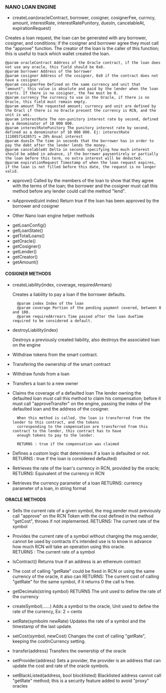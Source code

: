 ### NANO LOAN ENGINE
* createLoan(oracleContract, borrower, cosigner, cosignerFee, currncy, amount, interestRate, interestRatePunitory, duesIn, cancelableAt, expirationRequest)

Creates a loan request, the loan can be generated with any borrower, cosigner, and conditions; if the cosigner and borrower agree they must call the "approve" function.
The creator of the loan is the caller of this function; this is useful to track which wallet created the loan.

    @param oracleContract Address of the Oracle contract, if the loan does not use any oracle, this field should be 0x0.
    @param borrower Address of the borrower
    @param cosigner Address of the cosigner, 0x0 if the contract does not have a cosigner.
    @param cosignerFee Defined on the same currency and unit that "amount"; this value is absolute and paid by the lender when the loan starts. If there is no cosigner, the fee must be 0.
    @param currency The currency to use in the Oracle, if there is no Oracle, this field must remain empty.
    @param amount The requested amount; currency and unit are defined by the Oracl if there is no Oracle present the currency is RCN, and the unit is wei.
    @param interestRate The non-punitory interest rate by second, defined as a denominator of 10 000 000.
    @param interestRatePunitory The punitory interest rate by second, defined as a denominator of 10 000 000. Ej: interestRate 11108571428571 = 28% Anual interest
    @param duesIn The time in seconds that the borrower has in order to pay the debt after the lender lends the money.
    @param cancelableAt Delta in seconds specifying how much interest should be added in advance, if the borrower paysentirely or partially the loan before this term, no extra interest will be deducted.
    @param expirationRequest Timestamp of when the loan request expires, if the loan is not filled before this date, the request is no longer valid.



* approve() Called by the members of the loan to show that they agree with the terms of the loan; the borrower and the cosigner must call this method before any lender could call the method "lend".



* isApproved(uint index) Return true if the loan has been approved by the borrower and cosigner


- Other Nano loan engine helper methods 
* getLoanConfig()
* getLoanState()
* getTotalLoans()
* getOracle()
* getCosigner()
* getLender()
* getCreator()
* getAmount()




#### COSIGNER METHODS

* createLiability(index, coverage, requiredArrears)

  Creates a liability to pay a loan if the borrower defaults.

        @param index Index of the loan
        @param coverage Portion of the pending payment covered, between 0 and 100.
        @param requiredArrears Time passed after the loan dueTime required to be considered a default.

  
* destroyLiability(index)

   Destroys a previously created liability, also destroys the associated loan on the engine

* Withdraw tokens from the smart contract.
* Transfering the ownership of the smart contract
* Withdraw funds from a loan
* Transfers a loan to a new owner
* Claims the coverage of a defaulted loan
        The lender owning the defaulted loan must call this method to claim his compensation; before it must
        call "approveTransfer" on the engine, passing the index of the defaulted loan and the address of the cosigner.

        When this method is called, the loan is transferred from the lender to this contract, and the tokens
        corresponding to the compensation are transferred from this contract to the lender, this contract has to have
        enough tokens to pay to the lender.

        RETURNS : true if the compensation was claimed

* Defines a custom logic that determines if a loan is defaulted or not.  
    RETURNS : true if the loan is considered defaulted)

* Retrieves the rate of the loan's currency in RCN, provided by the oracle;
  RETURNS:  Equivalent of the currency in RCN


* Retrieves the currency parameter of a loan
  RETURNS: currency parameter of a loan, in string format


#### ORACLE METHODS

* Sells the current rate of a given symbol, the msg.sender must previously call "approve" on the RCN Token
     with the cost defined in the method "getCost", throws if not implemented.
     RETURNS: The current rate of the symbol

* Provides the current rate of a symbol without charging the msg.sender, cannot be  used by contracts  it's intended use is to know in advance how much RCN will take an operation using this oracle.  
RETURNS : The current rate of a symbol

* IsContract() Returns true if an address is an ethereum contract
* The cost of calling "getRate" could be fixed in RCN or using the same currency of the oracle, it also can 
 RETURNS: The current cost of calling "getRate" for the same symbol, if it returns 0 the call is free.

*  getDecimals(string symbol) RETURNS The unit used to define the rate of the currency
* createSymbol(......) Adds a symbol to the oracle, Unit used to define the rate of the currency, Ex: 2 = cents
* setRate(symbolm newRate) Updates the rate of a symbol and the timestamp of the last update.
* setCost(symbol, newCost) Changes the cost of calling "getRate", keeping the costInCurrency setting. 
* transfer(address) Transfers the ownership of the oracle
* setProvider(address) Sets a provider, the provider is an address that can update the cost and rate of the oracle symbols.
* setBlackListed(address, bool blocklisted) Blacklisted address cannot call "getRate" method; this is a security feature added to avoid "proxy" oracles


